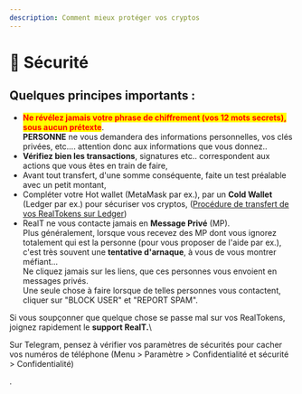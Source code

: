 ```yaml
---
description: Comment mieux protéger vos cryptos
---
```


# 🥚 Sécurité

## Quelques principes importants :

* <mark style="color:red;">**Ne révélez jamais votre phrase de chiffrement (vos 12 mots secrets), sous aucun prétexte**</mark>.\
  **PERSONNE** ne vous demandera des informations personnelles, vos clés privées, etc.... attention donc aux informations que vous donnez..
* **Vérifiez bien les transactions**, signatures etc.. correspondent aux actions que vous êtes en train de faire,
* Avant tout transfert, d'une somme conséquente, faite un test préalable avec un petit montant,
* Compléter votre Hot wallet (MetaMask par ex.), par un **Cold Wallet** (Ledger par ex.) pour sécuriser vos cryptos, ([Procédure de transfert de vos RealTokens sur Ledger](passer-vos-realtokens-sur-ledger.md))
* RealT ne vous contacte jamais en **Message Privé** (MP).\
  Plus généralement, lorsque vous recevez des MP dont vous ignorez totalement qui est la personne (pour vous proposer de l'aide par ex.), c'est très souvent une **tentative d'arnaque**, à vous de vous montrer méfiant...\
  Ne cliquez jamais sur les liens, que ces personnes vous envoient en messages privés.\
  Une seule chose à faire lorsque de telles personnes vous contactent, cliquer sur "BLOCK USER" et "REPORT SPAM".

Si vous soupçonner que quelque chose se passe mal sur vos RealTokens, joignez rapidement le **support RealT.**\


Sur Telegram, pensez à vérifier vos paramètres de sécurités pour cacher vos numéros de téléphone (Menu > Paramètre > Confidentialité et sécurité > Confidentialité)





.

